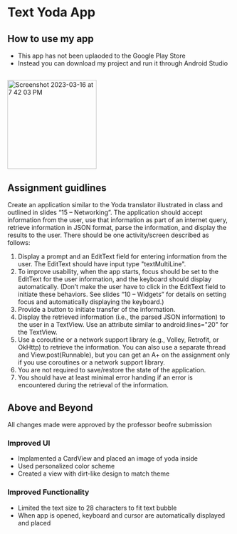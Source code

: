 # Text Yoda App
## How to use my app
- This app has not been uplaoded to the Google Play Store
- Instead you can download my project and run it through Android Studio
## 

<img width="200" alt="Screenshot 2023-03-16 at 7 42 03 PM" src="https://user-images.githubusercontent.com/75393933/228706192-119793b0-4555-4f5d-a5bc-637efd089a81.png">

##
## Assignment guidlines
Create an application similar to the Yoda translator illustrated in class and outlined in slides
“15 – Networking”. The application should accept information from the user, use that information as part of an internet query, retrieve information in JSON format, parse the information, and display the results to the user. There should be one activity/screen described as follows:
1. Display a prompt and an EditText field for entering information from the user. The EditText should have input type "textMultiLine".
2. To improve usability, when the app starts, focus should be set to the EditText for the user information, and the keyboard should display automatically. (Don’t make the user have to click in the EditText field to initiate these behaviors. See slides “10 – Widgets” for details on setting focus and automatically displaying the keyboard.)
3. Provide a button to initiate transfer of the information.
4. Display the retrieved information (i.e., the parsed JSON information) to the user in a TextView.
Use an attribute similar to android:lines="20" for the TextView.
5. Use a coroutine or a network support library (e.g., Volley, Retrofit, or OkHttp) to retrieve the information. You can also use a separate thread and View.post(Runnable), but you can get an A+ on the assignment only if you use coroutines or a network support library.
6. You are not required to save/restore the state of the application.
7. You should have at least minimal error handing if an error is encountered during the retrieval of the information.

## Above and Beyond
All changes made were approved by the professor beofre submission
### Improved UI
- Implamented a CardView and placed an image of yoda inside
- Used personalized color scheme 
- Created a view with dirt-like design to match theme

### Improved Functionality
- Limited the text size to 28 characters to fit text bubble
- When app is opened, keyboard and cursor are automatically displayed and placed
